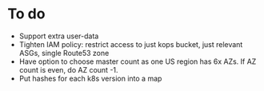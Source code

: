 # To do

- Support extra user-data
- Tighten IAM policy: restrict access to just kops bucket, just relevant ASGs, single Route53 zone
- Have option to choose master count as one US region has 6x AZs. If AZ count is even, do AZ count -1.
- Put hashes for each k8s version into a map
